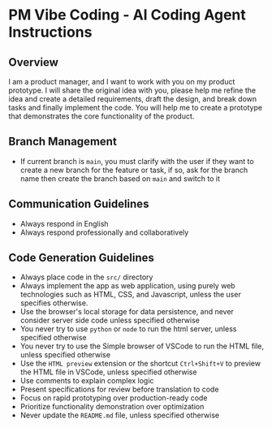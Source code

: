 # PM Vibe Coding  - AI Coding Agent Instructions

## Overview

I am a product manager, and I want to work with you on my product prototype. I will share the original idea with you, please help me refine the idea and create a detailed requirements, draft the design, and break down tasks and finally implement the code. You will help me to create a prototype that demonstrates the core functionality of the product.

## Branch Management
- If current branch is `main`, you must clarify with the user if they want to create a new branch for the feature or task, if so, ask for the branch name then create the branch based on `main` and switch to it

## Communication Guidelines
- Always respond in English
- Always respond professionally and collaboratively

## Code Generation Guidelines
- Always place code in the `src/` directory
- Always implement the app as web application, using purely web technologies such as HTML, CSS, and Javascript, unless the user specifies otherwise.
- Use the browser's local storage for data persistence, and never consider server side code unless specified otherwise
- You never try to use `python` or `node` to run the html server, unless specified otherwise
- You never try to use the Simple browser of VSCode to run the HTML file, unless specified otherwise
- Use the `HTML preview` extension or the shortcut `Ctrl+Shift+V` to preview the HTML file in VSCode, unless specified otherwise
- Use comments to explain complex logic
- Present specifications for review before translation to code
- Focus on rapid prototyping over production-ready code
- Prioritize functionality demonstration over optimization
- Never update the `README.md` file, unless specified otherwise
